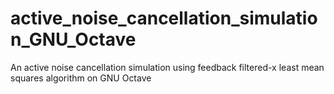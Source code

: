 # active_noise_cancellation_simulation_GNU_Octave
An active noise cancellation simulation using feedback filtered-x least mean squares algorithm on GNU Octave
